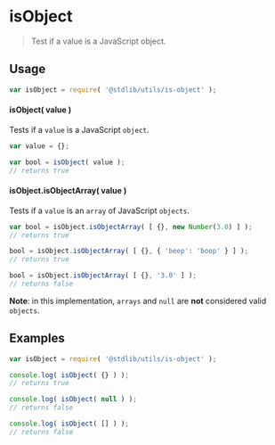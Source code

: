 isObject
======

> Test if a value is a JavaScript object.

<!-- <usage> -->

## Usage

``` javascript
var isObject = require( '@stdlib/utils/is-object' );
```


#### isObject( value )

Tests if a `value` is a JavaScript `object`.

``` javascript
var value = {};

var bool = isObject( value );
// returns true
```

#### isObject.isObjectArray( value )

Tests if a `value` is an `array` of JavaScript `objects`.

``` javascript
var bool = isObject.isObjectArray( [ {}, new Number(3.0) ] );
// returns true

bool = isObject.isObjectArray( [ {}, { 'beep': 'boop' } ] );
// returns true

bool = isObject.isObjectArray( [ {}, '3.0' ] );
// returns false
```

<!-- </usage> -->

<!-- <notes> -->

__Note__: in this implementation, `arrays` and `null` are __not__ considered valid `objects`.

<!-- </notes> -->

<!-- <examples> -->

## Examples

``` javascript
var isObject = require( '@stdlib/utils/is-object' );

console.log( isObject( {} ) );
// returns true

console.log( isObject( null ) );
// returns false

console.log( isObject( [] ) );
// returns false
```

<!-- </examples> -->

<!-- <links> -->

<!-- </links> -->
